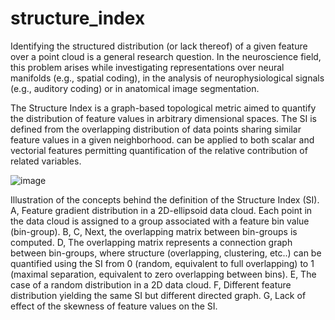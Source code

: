 # structure_index

Identifying the structured distribution (or lack thereof) of a given feature over a point cloud is a general research question. In the neuroscience field, this problem arises while investigating representations over neural manifolds (e.g., spatial coding), in the analysis of neurophysiological signals (e.g., auditory coding) or in anatomical image segmentation. 

The Structure Index is a graph-based topological metric aimed to quantify the distribution of feature values in arbitrary dimensional spaces. The SI is defined from the overlapping distribution of data points sharing similar feature values in a given neighborhood. can be applied to both scalar and vectorial features permitting quantification of the relative contribution of related variables.

![image](https://user-images.githubusercontent.com/54038859/203528523-d7ff2f3f-9ddd-468f-b950-ca5771c44f44.png)


Illustration of the concepts behind the definition of the Structure Index (SI). A, Feature gradient distribution in a 2D-ellipsoid data cloud. Each point in the data cloud is assigned to a group associated with a feature bin value (bin-group). B, C, Next, the overlapping matrix between bin-groups is computed. D, The overlapping matrix represents a connection graph between bin-groups, where structure (overlapping, clustering, etc..) can be quantified using the SI from 0 (random, equivalent to full overlapping) to 1 (maximal separation, equivalent to zero overlapping between bins). E, The case of a random distribution in a 2D data cloud. F, Different feature distribution yielding the same SI but different directed graph. G, Lack of effect of the skewness of feature values on the SI. 
